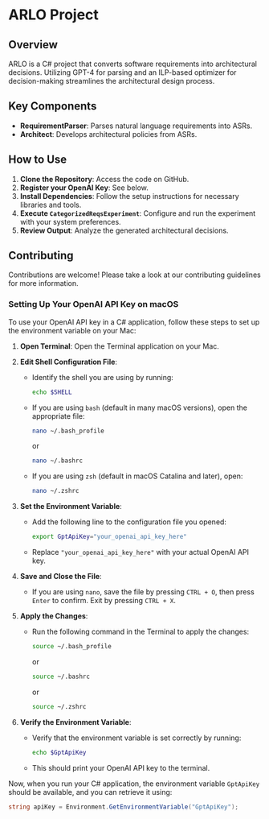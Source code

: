 # ARLO Project

## Overview
ARLO is a C# project that converts software requirements into architectural decisions. Utilizing GPT-4 for parsing and an ILP-based optimizer for decision-making streamlines the architectural design process.

## Key Components
- **RequirementParser**: Parses natural language requirements into ASRs.
- **Architect**: Develops architectural policies from ASRs.

## How to Use
1. **Clone the Repository**: Access the code on GitHub.
2. **Register your OpenAI Key**: See below.
3. **Install Dependencies**: Follow the setup instructions for necessary libraries and tools.
4. **Execute `CategorizedReqsExperiment`**: Configure and run the experiment with your system preferences.
5. **Review Output**: Analyze the generated architectural decisions.

## Contributing
Contributions are welcome! Please take a look at our contributing guidelines for more information.

### Setting Up Your OpenAI API Key on macOS

To use your OpenAI API key in a C# application, follow these steps to set up the environment variable on your Mac:

1. **Open Terminal**: Open the Terminal application on your Mac.

2. **Edit Shell Configuration File**:
    - Identify the shell you are using by running:
      ```sh
      echo $SHELL
      ```
    - If you are using `bash` (default in many macOS versions), open the appropriate file:
      ```sh
      nano ~/.bash_profile
      ```
      or
      ```sh
      nano ~/.bashrc
      ```
    - If you are using `zsh` (default in macOS Catalina and later), open:
      ```sh
      nano ~/.zshrc
      ```

3. **Set the Environment Variable**:
    - Add the following line to the configuration file you opened:
      ```sh
      export GptApiKey="your_openai_api_key_here"
      ```
    - Replace `"your_openai_api_key_here"` with your actual OpenAI API key.

4. **Save and Close the File**:
    - If you are using `nano`, save the file by pressing `CTRL + O`, then press `Enter` to confirm. Exit by pressing `CTRL + X`.

5. **Apply the Changes**:
    - Run the following command in the Terminal to apply the changes:
      ```sh
      source ~/.bash_profile
      ```
      or
      ```sh
      source ~/.bashrc
      ```
      or
      ```sh
      source ~/.zshrc
      ```

6. **Verify the Environment Variable**:
    - Verify that the environment variable is set correctly by running:
      ```sh
      echo $GptApiKey
      ```
    - This should print your OpenAI API key to the terminal.

Now, when you run your C# application, the environment variable `GptApiKey` should be available, and you can retrieve it using:

```csharp
string apiKey = Environment.GetEnvironmentVariable("GptApiKey");
